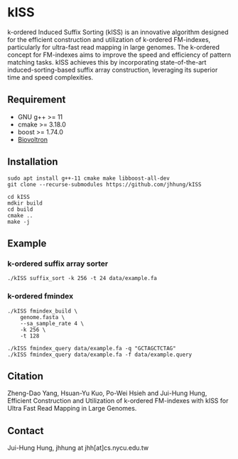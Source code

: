 # kISS

k-ordered Induced Suffix Sorting (kISS) is an innovative algorithm designed for the efficient construction and utilization of k-ordered FM-indexes, particularly for ultra-fast read mapping in large genomes. The k-ordered concept for FM-indexes aims to improve the speed and efficiency of pattern matching tasks. kISS achieves this by incorporating state-of-the-art induced-sorting-based suffix array construction, leveraging its superior time and speed complexities.

## Requirement
- GNU g++ >= 11
- cmake >= 3.18.0
- boost >= 1.74.0
- [Biovoltron](https://github.com/JHHLAB/Biovoltron)

## Installation
```
sudo apt install g++-11 cmake make libboost-all-dev
git clone --recurse-submodules https://github.com/jhhung/kISS

cd kISS
mdkir build
cd build
cmake ..
make -j
```

## Example
### k-ordered suffix array sorter
```
./kISS suffix_sort -k 256 -t 24 data/example.fa
```

### k-ordered fmindex
```
./kISS fmindex_build \
    genome.fasta \
    --sa_sample_rate 4 \
    -k 256 \
    -t 128

./kISS fmindex_query data/example.fa -q "GCTAGCTCTAG"
./kISS fmindex_query data/example.fa -f data/example.query
```

## Citation
Zheng-Dao Yang, Hsuan-Yu Kuo, Po-Wei Hsieh and Jui-Hung Hung, Efficient Construction and Utilization of k-ordered FM-indexes with kISS for Ultra Fast Read Mapping in Large Genomes.

## Contact
Jui-Hung Hung, jhhung at jhh[at]cs.nycu.edu.tw
